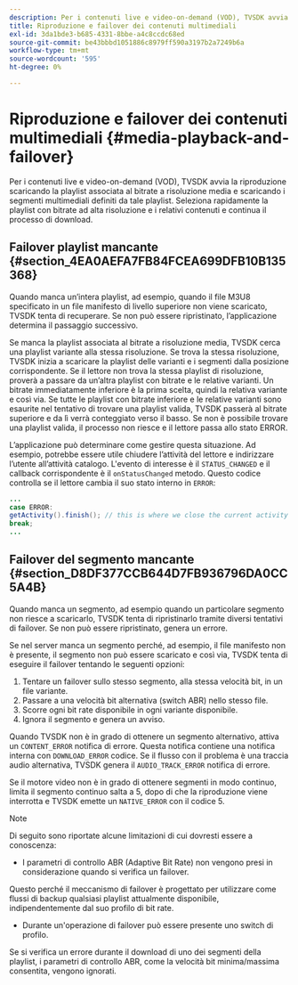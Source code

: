 ```yaml
---
description: Per i contenuti live e video-on-demand (VOD), TVSDK avvia la riproduzione scaricando la playlist associata al bitrate a risoluzione media e scaricando i segmenti multimediali definiti da tale playlist. Seleziona rapidamente la playlist con bitrate ad alta risoluzione e i relativi contenuti e continua il processo di download.
title: Riproduzione e failover dei contenuti multimediali
exl-id: 3da1bde3-b685-4331-8bbe-a4c8ccdc68ed
source-git-commit: be43bbbd1051886c8979ff590a3197b2a7249b6a
workflow-type: tm+mt
source-wordcount: '595'
ht-degree: 0%

---
```


# Riproduzione e failover dei contenuti multimediali {#media-playback-and-failover}

Per i contenuti live e video-on-demand (VOD), TVSDK avvia la riproduzione scaricando la playlist associata al bitrate a risoluzione media e scaricando i segmenti multimediali definiti da tale playlist. Seleziona rapidamente la playlist con bitrate ad alta risoluzione e i relativi contenuti e continua il processo di download.

## Failover playlist mancante {#section_4EA0AEFA7FB84FCEA699DFB10B135368}

Quando manca un’intera playlist, ad esempio, quando il file M3U8 specificato in un file manifesto di livello superiore non viene scaricato, TVSDK tenta di recuperare. Se non può essere ripristinato, l’applicazione determina il passaggio successivo.

Se manca la playlist associata al bitrate a risoluzione media, TVSDK cerca una playlist variante alla stessa risoluzione. Se trova la stessa risoluzione, TVSDK inizia a scaricare la playlist delle varianti e i segmenti dalla posizione corrispondente. Se il lettore non trova la stessa playlist di risoluzione, proverà a passare da un’altra playlist con bitrate e le relative varianti. Un bitrate immediatamente inferiore è la prima scelta, quindi la relativa variante e così via. Se tutte le playlist con bitrate inferiore e le relative varianti sono esaurite nel tentativo di trovare una playlist valida, TVSDK passerà al bitrate superiore e da lì verrà conteggiato verso il basso. Se non è possibile trovare una playlist valida, il processo non riesce e il lettore passa allo stato ERROR.

L’applicazione può determinare come gestire questa situazione. Ad esempio, potrebbe essere utile chiudere l’attività del lettore e indirizzare l’utente all’attività catalogo. L&#39;evento di interesse è il `STATUS_CHANGED` e il callback corrispondente è il `onStatusChanged` metodo. Questo codice controlla se il lettore cambia il suo stato interno in `ERROR`:

```java
... 
case ERROR: 
getActivity().finish(); // this is where we close the current activity (the Player activity) 
break; 
...
```

## Failover del segmento mancante {#section_D8DF377CCB644D7FB936796DA0CC5A4B}

Quando manca un segmento, ad esempio quando un particolare segmento non riesce a scaricarlo, TVSDK tenta di ripristinarlo tramite diversi tentativi di failover. Se non può essere ripristinato, genera un errore.

Se nel server manca un segmento perché, ad esempio, il file manifesto non è presente, il segmento non può essere scaricato e così via, TVSDK tenta di eseguire il failover tentando le seguenti opzioni:

1. Tentare un failover sullo stesso segmento, alla stessa velocità bit, in un file variante.
1. Passare a una velocità bit alternativa (switch ABR) nello stesso file.
1. Scorre ogni bit rate disponibile in ogni variante disponibile.
1. Ignora il segmento e genera un avviso.

Quando TVSDK non è in grado di ottenere un segmento alternativo, attiva un `CONTENT_ERROR` notifica di errore. Questa notifica contiene una notifica interna con `DOWNLOAD_ERROR` codice. Se il flusso con il problema è una traccia audio alternativa, TVSDK genera il `AUDIO_TRACK_ERROR` notifica di errore.

Se il motore video non è in grado di ottenere segmenti in modo continuo, limita il segmento continuo salta a 5, dopo di che la riproduzione viene interrotta e TVSDK emette un `NATIVE_ERROR` con il codice 5.

>[!NOTE]
>
>Di seguito sono riportate alcune limitazioni di cui dovresti essere a conoscenza:
>
>* I parametri di controllo ABR (Adaptive Bit Rate) non vengono presi in considerazione quando si verifica un failover.
>
>  Questo perché il meccanismo di failover è progettato per utilizzare come flussi di backup qualsiasi playlist attualmente disponibile, indipendentemente dal suo profilo di bit rate.
>* Durante un&#39;operazione di failover può essere presente uno switch di profilo.
>
>  Se si verifica un errore durante il download di uno dei segmenti della playlist, i parametri di controllo ABR, come la velocità bit minima/massima consentita, vengono ignorati.
